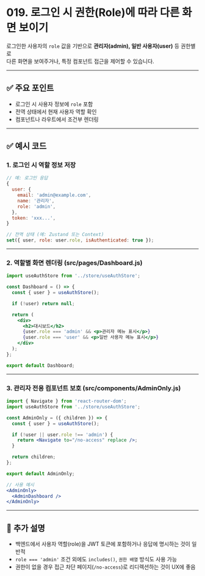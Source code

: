 # 019. 로그인 시 권한(Role)에 따라 다른 화면 보이기

로그인한 사용자의 `role` 값을 기반으로 **관리자(admin), 일반 사용자(user)** 등 권한별로  
다른 화면을 보여주거나, 특정 컴포넌트 접근을 제어할 수 있습니다.

---

## ✅ 주요 포인트
- 로그인 시 사용자 정보에 `role` 포함
- 전역 상태에서 현재 사용자 역할 확인
- 컴포넌트나 라우트에서 조건부 렌더링

---

## ✅ 예시 코드

### 1. 로그인 시 역할 정보 저장

```js
// 예: 로그인 응답
{
  user: {
    email: 'admin@example.com',
    name: '관리자',
    role: 'admin',
  },
  token: 'xxx...',
}
```

```js
// 전역 상태 (예: Zustand 또는 Context)
set({ user, role: user.role, isAuthenticated: true });
```

---

### 2. 역할별 화면 렌더링 (src/pages/Dashboard.js)

```jsx
import useAuthStore from '../store/useAuthStore';

const Dashboard = () => {
  const { user } = useAuthStore();

  if (!user) return null;

  return (
    <div>
      <h2>대시보드</h2>
      {user.role === 'admin' && <p>관리자 메뉴 표시</p>}
      {user.role === 'user' && <p>일반 사용자 메뉴 표시</p>}
    </div>
  );
};

export default Dashboard;
```

---

### 3. 관리자 전용 컴포넌트 보호 (src/components/AdminOnly.js)

```jsx
import { Navigate } from 'react-router-dom';
import useAuthStore from '../store/useAuthStore';

const AdminOnly = ({ children }) => {
  const { user } = useAuthStore();

  if (!user || user.role !== 'admin') {
    return <Navigate to="/no-access" replace />;
  }

  return children;
};

export default AdminOnly;
```

```jsx
// 사용 예시
<AdminOnly>
  <AdminDashboard />
</AdminOnly>
```

---

## 📝 추가 설명
- 백엔드에서 사용자 역할(role)을 JWT 토큰에 포함하거나 응답에 명시하는 것이 일반적
- `role === 'admin'` 조건 외에도 `includes()`, `권한 배열` 방식도 사용 가능
- 권한이 없을 경우 접근 차단 페이지(`/no-access`)로 리디렉션하는 것이 UX에 좋음
